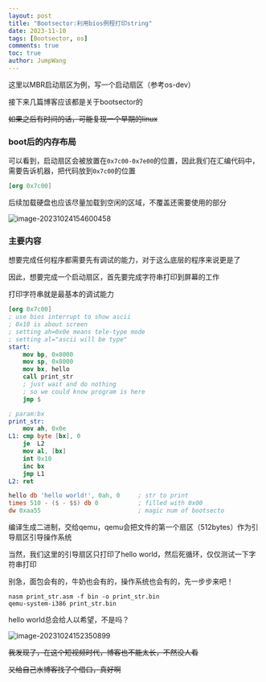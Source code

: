 ```yaml
---
layout: post
title: "Bootsector:利用bios例程打印string"
date: 2023-11-10
tags: [Bootsector, os]
comments: true
toc: true
author: JumpWang
---
```


这里以MBR启动扇区为例，写一个启动扇区（参考os-dev）

接下来几篇博客应该都是关于bootsector的

~~如果之后有时间的话，可能复现一个早期的linux~~

### boot后的内存布局

可以看到，启动扇区会被放置在`0x7c00-0x7e00`的位置，因此我们在汇编代码中，需要告诉机器，把代码放到`0x7c00`的位置

```nasm
[org 0x7c00]
```

后续加载硬盘也应该尽量加载到空闲的区域，不覆盖还需要使用的部分

![image-20231024154600458](https://picgo-111.oss-cn-beijing.aliyuncs.com/img/202311191715602.png)

### 主要内容

想要完成任何程序都需要先有调试的能力，对于这么底层的程序来说更是了

因此，想要完成一个启动扇区，首先要完成字符串打印到屏幕的工作

打印字符串就是最基本的调试能力

```nasm
[org 0x7c00]
; use bios interrupt to show ascii
; 0x10 is about screen
; setting ah=0x0e means tele-type mode
; setting al="ascii will be type"
start:
	mov bp, 0x8000
	mov sp, 0x8000
	mov bx, hello
	call print_str
	; just wait and do nothing
	; so we could know program is here 
	jmp $

; param:bx
print_str:
	mov ah, 0x0e
L1:	cmp byte [bx], 0
	je 	L2
	mov al, [bx]
	int 0x10
	inc bx
	jmp L1
L2:	ret

hello db 'hello world!', 0ah, 0		; str to print
times 510 - ($ - $$) db 0			; filled with 0x00
dw 0xaa55							; magic num of bootsecto

```

编译生成二进制，交给qemu，qemu会把文件的第一个扇区（512bytes）作为引导扇区引导操作系统

当然，我们这里的引导扇区只打印了hello world，然后死循环，仅仅测试一下字符串打印

别急，面包会有的，牛奶也会有的，操作系统也会有的，先一步步来吧！

```shell
nasm print_str.asm -f bin -o print_str.bin
qemu-system-i386 print_str.bin 
```

hello world总会给人以希望，不是吗？

![image-20231024152350899](https://picgo-111.oss-cn-beijing.aliyuncs.com/img/202311191715950.png)

~~我发现了，在这个短视频时代，博客也不能太长，不然没人看~~

~~又给自己水博客找了个借口，真好啊~~
